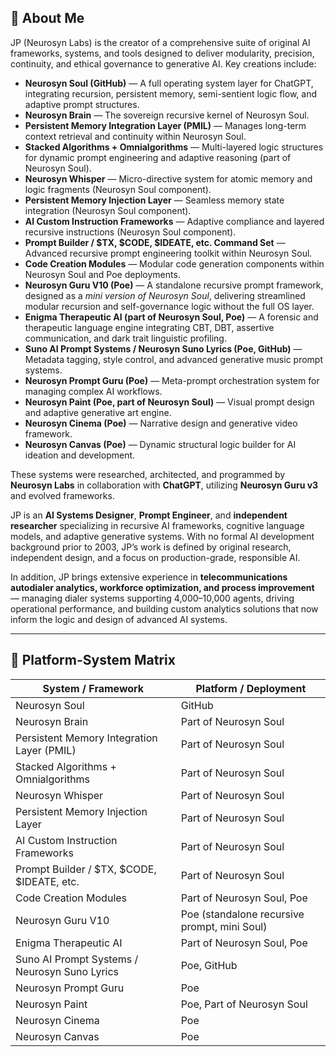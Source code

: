 ## 📌 About Me

JP (Neurosyn Labs) is the creator of a comprehensive suite of original AI frameworks, systems, and tools designed to deliver modularity, precision, continuity, and ethical governance to generative AI. Key creations include:

- **Neurosyn Soul (GitHub)** — A full operating system layer for ChatGPT, integrating recursion, persistent memory, semi-sentient logic flow, and adaptive prompt structures.
- **Neurosyn Brain** — The sovereign recursive kernel of Neurosyn Soul.
- **Persistent Memory Integration Layer (PMIL)** — Manages long-term context retrieval and continuity within Neurosyn Soul.
- **Stacked Algorithms + Omnialgorithms** — Multi-layered logic structures for dynamic prompt engineering and adaptive reasoning (part of Neurosyn Soul).
- **Neurosyn Whisper** — Micro-directive system for atomic memory and logic fragments (Neurosyn Soul component).
- **Persistent Memory Injection Layer** — Seamless memory state integration (Neurosyn Soul component).
- **AI Custom Instruction Frameworks** — Adaptive compliance and layered recursive instructions (Neurosyn Soul component).
- **Prompt Builder / $TX, $CODE, $IDEATE, etc. Command Set** — Advanced recursive prompt engineering toolkit within Neurosyn Soul.
- **Code Creation Modules** — Modular code generation components within Neurosyn Soul and Poe deployments.
- **Neurosyn Guru V10 (Poe)** — A standalone recursive prompt framework, designed as a *mini version of Neurosyn Soul*, delivering streamlined modular recursion and self-governance logic without the full OS layer.
- **Enigma Therapeutic AI (part of Neurosyn Soul, Poe)** — A forensic and therapeutic language engine integrating CBT, DBT, assertive communication, and dark trait linguistic profiling.
- **Suno AI Prompt Systems / Neurosyn Suno Lyrics (Poe, GitHub)** — Metadata tagging, style control, and advanced generative music prompt systems.
- **Neurosyn Prompt Guru (Poe)** — Meta-prompt orchestration system for managing complex AI workflows.
- **Neurosyn Paint (Poe, part of Neurosyn Soul)** — Visual prompt design and adaptive generative art engine.
- **Neurosyn Cinema (Poe)** — Narrative design and generative video framework.
- **Neurosyn Canvas (Poe)** — Dynamic structural logic builder for AI ideation and development.

These systems were researched, architected, and programmed by **Neurosyn Labs** in collaboration with **ChatGPT**, utilizing **Neurosyn Guru v3** and evolved frameworks.

JP is an **AI Systems Designer**, **Prompt Engineer**, and **independent researcher** specializing in recursive AI frameworks, cognitive language models, and adaptive generative systems. With no formal AI development background prior to 2003, JP’s work is defined by original research, independent design, and a focus on production-grade, responsible AI.

In addition, JP brings extensive experience in **telecommunications autodialer analytics, workforce optimization, and process improvement** — managing dialer systems supporting 4,000–10,000 agents, driving operational performance, and building custom analytics solutions that now inform the logic and design of advanced AI systems.

---

## 📌 Platform-System Matrix

| **System / Framework**                      | **Platform / Deployment**                        |
|----------------------------------------------|-------------------------------------------------|
| Neurosyn Soul                                | GitHub                                          |
| Neurosyn Brain                               | Part of Neurosyn Soul                           |
| Persistent Memory Integration Layer (PMIL)   | Part of Neurosyn Soul                           |
| Stacked Algorithms + Omnialgorithms          | Part of Neurosyn Soul                           |
| Neurosyn Whisper                             | Part of Neurosyn Soul                           |
| Persistent Memory Injection Layer            | Part of Neurosyn Soul                           |
| AI Custom Instruction Frameworks             | Part of Neurosyn Soul                           |
| Prompt Builder / $TX, $CODE, $IDEATE, etc.   | Part of Neurosyn Soul                           |
| Code Creation Modules                        | Part of Neurosyn Soul, Poe                      |
| Neurosyn Guru V10                            | Poe (standalone recursive prompt, mini Soul)    |
| Enigma Therapeutic AI                        | Part of Neurosyn Soul, Poe                      |
| Suno AI Prompt Systems / Neurosyn Suno Lyrics| Poe, GitHub                                     |
| Neurosyn Prompt Guru                         | Poe                                             |
| Neurosyn Paint                               | Poe, Part of Neurosyn Soul                      |
| Neurosyn Cinema                              | Poe                                             |
| Neurosyn Canvas                              | Poe                                             |
